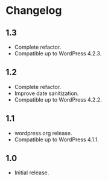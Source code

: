 # Changelog

## 1.3
- Complete refactor.
- Compatible up to WordPress 4.2.3.

## 1.2
- Complete refactor.
- Improve date sanitization.
- Compatible up to WordPress 4.2.2.

## 1.1
- wordpress.org release.
- Compatible up to WordPress 4.1.1.

## 1.0
- Initial release.
